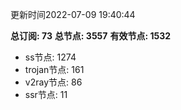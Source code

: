 更新时间2022-07-09 19:40:44

**总订阅: 73**
**总节点: 3557**
**有效节点: 1532**
- ss节点: 1274
- trojan节点: 161
- v2ray节点: 86
- ssr节点: 11
